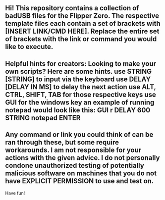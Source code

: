 Hi! This repository contains a collection of badUSB files for the Flipper Zero. 
The respective template files each contain a set of brackets with [INSERT LINK/CMD HERE]. Replace the entire set of brackets with the link or command you would like to execute.
---------------------------------------
Helpful hints for creators:
Looking to make your own scripts?
Here are some hints.
use STRING [STRING] to input via the keyboard
use DELAY [DELAY IN MS] to delay the next action
use ALT, CTRL, SHIFT, TAB for those respective keys
use GUI for the windows key
an example of running notepad would look like this:
GUI r
DELAY 600
STRING notepad
ENTER
---------------------------------------
Any command or link you could think of can be ran through these, but some require workarounds. I am not responsible for your actions with the given advice. I do not personally condone unauthorized testing of potentially malicious software on machines that you do not have EXPLICIT PERMISSION to use and test on.
---------------------------------------
Have fun!